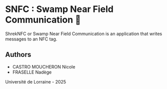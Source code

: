 # SNFC : Swamp Near Field Communication 🐸
ShrekNFC or Swamp Near Field Communication is an application that writes messages to an NFC tag.

## Authors
- CASTRO MOUCHERON Nicole
- FRASELLE Nadège

Université de Lorraine - 2025
